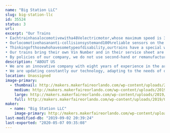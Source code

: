 ```yaml
---
name: "Big Station LLC"
slug: big-station-llc
id: 35524
status: 3
url: 
excerpt: "Our Trains
• Eachtrainhasalocomotivewitha48Velectricmotor,whose maximum speed is 3.5 MPH. And 4 wagons with capacity for 6 children or 4 adults.
• Ourlocomotivehasananti-collisionsystemand100%reliable sensors on the lateral and frontal parts, which prevent any possibility of accident, providing security to all visitors in the Mall.
• Thinkingofthosewhohavesometypeofdisability,ourtrains have a special wagon to transport people in wheelchairs or electric cars.
• Our trains bring their own Vin Number and in their service sheet are the technical specifications, thus certifying the authenticity and quality of the materials with which it was made.
• By policies of our company, we do not use second-hand or remanufactured parts."
description: "ABOUT US
• We are an innovative company with eight years of experience in the area of entertainment equipment. Our priority is to provide families with unforgettable experiences.
• We are updating constantly our technology, adapting to the needs of our customers."
location: Unassigned
image-primary:
  - thumbnail: http://makers.makerfaireorlando.com/wp-content/uploads/2019/08/2709C9AC-1659-461A-9D1A-C2150BADA64D-150x150.jpeg
    medium: http://makers.makerfaireorlando.com/wp-content/uploads/2019/08/2709C9AC-1659-461A-9D1A-C2150BADA64D-225x300.jpeg
    large: http://makers.makerfaireorlando.com/wp-content/uploads/2019/08/2709C9AC-1659-461A-9D1A-C2150BADA64D-768x1024.jpeg
    full: http://makers.makerfaireorlando.com/wp-content/uploads/2019/08/2709C9AC-1659-461A-9D1A-C2150BADA64D.jpeg
maker:
  - name: "Big Station LLC"
    image-primary: http://makers.makerfaireorlando.com/wp-content/uploads/2019/08/296C8AF9-9946-4AD4-8458-0369C5A59C21-1024x939.jpeg
last-modified-db: "2019-09-02 20:39:24"
last-exported: "2020-05-07 09:35:08"
---
```

